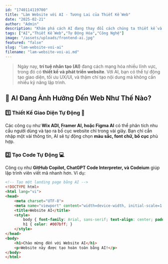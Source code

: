 ```yaml
---
id: "1740114119700"
title: "Làm Website với AI - Tương Lai của Thiết Kế Web"
date: "2025-02-21"
author: "Admin"
description: "Khám phá cách AI đang thay đổi cách chúng ta thiết kế và xây dựng website."
tags: ["AI","Thiết Kế Web","Tự Động Hóa","Công Nghệ"]
image: "/assets/uploads/frontend-ai.jpg"
featured: "false"
slug: "lam-website-voi-ai"
filename: "lam-website-voi-ai.md"
---
```

> Ngày nay, **trí tuệ nhân tạo (AI)** đang cách mạng hóa nhiều lĩnh vực, trong đó có **thiết kế và phát triển website**. Với AI, bạn có thể tự động tạo giao diện, tối ưu UX/UI, và thậm chí tạo nội dung mà không cần nhiều kỹ năng lập trình.  

## 🤖 **AI Đang Ảnh Hưởng Đến Web Như Thế Nào?**  

### 1️⃣ **Thiết Kế Giao Diện Tự Động** 🎨  
Các công cụ như **Wix ADI, Framer AI, hoặc Figma AI** có thể phân tích nhu cầu người dùng và tạo ra bố cục website chỉ trong vài giây. Bạn chỉ cần nhập một vài thông tin, AI sẽ tự động chọn **màu sắc, font chữ, bố cục** phù hợp.  

### 2️⃣ **Tạo Code Tự Động** 💻  
Công cụ như **GitHub Copilot, ChatGPT Code Interpreter, và Codeium** giúp lập trình viên viết mã nhanh hơn. Ví dụ:  

```html
<!-- Tạo một landing page bằng AI -->
<!DOCTYPE html>
<html lang="vi">
<head>
    <meta charset="UTF-8">
    <meta name="viewport" content="width=device-width, initial-scale=1.0">
    <title>Website AI</title>
    <style>
        body { font-family: Arial, sans-serif; text-align: center; padding: 50px; }
        h1 { color: #007bff; }
    </style>
</head>
<body>
    <h1>Chào mừng đến với Website AI</h1>
    <p>Website này được tạo hoàn toàn bằng AI!</p>
</body>
</html>